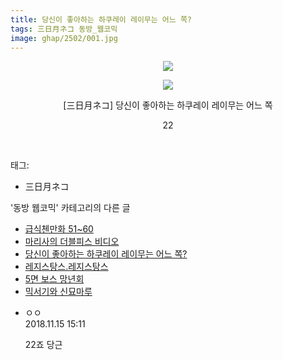 ```yaml
---
title: 당신이 좋아하는 하쿠레이 레이무는 어느 쪽?
tags: 三日月ネコ 동방_웹코믹
image: ghap/2502/001.jpg
---
```

<div class="article">
<p style="text-align: center; clear: none; float: none;"><img src="{{ site.nasurl }}/ghap/2502/001.jpg"/></p>
<p style="text-align: center; clear: none; float: none;"><img src="{{ site.nasurl }}/ghap/2502/002.jpg"/></p>
<p style="text-align: center; clear: none; float: none;">[三日月ネコ] 당신이 좋아하는 하쿠레이 레이무는 어느 쪽</p>
<p style="text-align: center; clear: none; float: none;">22</p>
<p><br/></p>
</div><div class="tagTrail">
<p>태그: </p>
<ul>
<li>三日月ネコ</li>
</ul>
</div><div class="another">
<p>'동방 웹코믹' 카테고리의 다른 글</p>
<ul>
<li><a href="/2016-10-09-ghap_2514">급식첸만화 51~60</a></li>
<li><a href="/2016-10-09-ghap_2510">마리사의 더블피스 비디오</a></li>
<li><a href="/2016-10-08-ghap_2502">당신이 좋아하는 하쿠레이 레이무는 어느 쪽?</a></li>
<li><a href="/2016-10-08-ghap_2499">레지스탕스.레지스탕스</a></li>
<li><a href="/2016-10-07-ghap_2493">5면 보스 망년회</a></li>
<li><a href="/2016-10-07-ghap_2486">믹서기와 신묘마루</a></li>
</ul>
</div><div class="cb_module cb_fluid">
<div class="cb_wrt cb_profile">
<div class="comment">
<ul>
<li class="cb_thumb_off" id="comment15373645">
<div class="cb_comment_area">
<div class="cb_info_area">
<div class="cb_section">
<span class="cb_nick_name">ㅇㅇ</span>
</div>
<div class="cb_section">
<span class="cb_date">2018.11.15 15:11 </span>
</div>
</div>
<div class="cb_dsc_comment">
<p class="cb_dsc">
											22죠 당근
										</p>
</div>
</div></li>
</ul>
</div>
</div><!-- commentList close -->
</div>